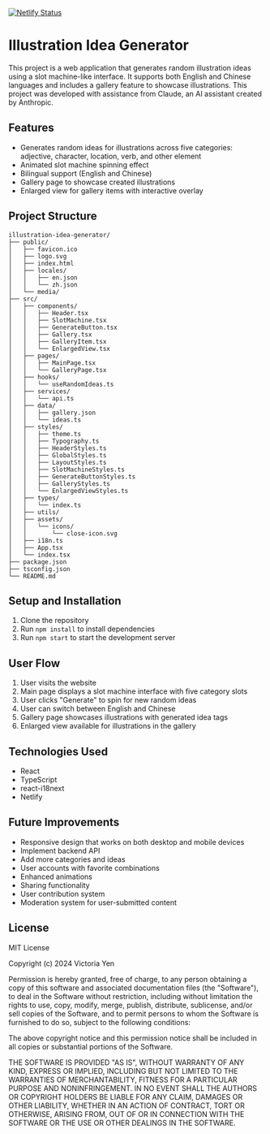 [![Netlify Status](https://api.netlify.com/api/v1/badges/96c6f571-15ef-4cca-9b4e-9ce54f755992/deploy-status)](https://app.netlify.com/sites/idea-generator-vy538/deploys)

# Illustration Idea Generator

This project is a web application that generates random illustration ideas using a slot machine-like interface. It supports both English and Chinese languages and includes a gallery feature to showcase illustrations. This project was developed with assistance from Claude, an AI assistant created by Anthropic.

## Features

- Generates random ideas for illustrations across five categories: adjective, character, location, verb, and other element
- Animated slot machine spinning effect
- Bilingual support (English and Chinese)
- Gallery page to showcase created illustrations
- Enlarged view for gallery items with interactive overlay

## Project Structure

```
illustration-idea-generator/
├── public/
│   ├── favicon.ico
│   ├── logo.svg
│   ├── index.html
│   ├── locales/
│   │   ├── en.json
│   │   └── zh.json
│   └── media/
├── src/
│   ├── components/
│   │   ├── Header.tsx
│   │   ├── SlotMachine.tsx
│   │   ├── GenerateButton.tsx
│   │   ├── Gallery.tsx
│   │   ├── GalleryItem.tsx
│   │   └── EnlargedView.tsx
│   ├── pages/
│   │   ├── MainPage.tsx
│   │   └── GalleryPage.tsx
│   ├── hooks/
│   │   └── useRandomIdeas.ts
│   ├── services/
│   │   └── api.ts
│   ├── data/
│   │   ├── gallery.json
│   │   └── ideas.ts
│   ├── styles/
│   │   ├── theme.ts
│   │   ├── Typography.ts
│   │   ├── HeaderStyles.ts
│   │   ├── GlobalStyles.ts
│   │   ├── LayoutStyles.ts
│   │   ├── SlotMachineStyles.ts
│   │   ├── GenerateButtonStyles.ts
│   │   ├── GalleryStyles.ts
│   │   └── EnlargedViewStyles.ts
│   ├── types/
│   │   └── index.ts
│   ├── utils/
│   ├── assets/
│   │   └── icons/
│   │       └── close-icon.svg
│   ├── i18n.ts
│   ├── App.tsx
│   └── index.tsx
├── package.json
├── tsconfig.json
└── README.md

```

## Setup and Installation

1. Clone the repository
2. Run `npm install` to install dependencies
3. Run `npm start` to start the development server

## User Flow

1. User visits the website
2. Main page displays a slot machine interface with five category slots
3. User clicks "Generate" to spin for new random ideas
4. User can switch between English and Chinese
5. Gallery page showcases illustrations with generated idea tags
6. Enlarged view available for illustrations in the gallery

## Technologies Used

- React
- TypeScript
- react-i18next
- Netlify

## Future Improvements

- Responsive design that works on both desktop and mobile devices
- Implement backend API
- Add more categories and ideas
- User accounts with favorite combinations
- Enhanced animations
- Sharing functionality
- User contribution system
- Moderation system for user-submitted content

## License

MIT License

Copyright (c) 2024 Victoria Yen

Permission is hereby granted, free of charge, to any person obtaining a copy
of this software and associated documentation files (the "Software"), to deal
in the Software without restriction, including without limitation the rights
to use, copy, modify, merge, publish, distribute, sublicense, and/or sell
copies of the Software, and to permit persons to whom the Software is
furnished to do so, subject to the following conditions:

The above copyright notice and this permission notice shall be included in all
copies or substantial portions of the Software.

THE SOFTWARE IS PROVIDED "AS IS", WITHOUT WARRANTY OF ANY KIND, EXPRESS OR
IMPLIED, INCLUDING BUT NOT LIMITED TO THE WARRANTIES OF MERCHANTABILITY,
FITNESS FOR A PARTICULAR PURPOSE AND NONINFRINGEMENT. IN NO EVENT SHALL THE
AUTHORS OR COPYRIGHT HOLDERS BE LIABLE FOR ANY CLAIM, DAMAGES OR OTHER
LIABILITY, WHETHER IN AN ACTION OF CONTRACT, TORT OR OTHERWISE, ARISING FROM,
OUT OF OR IN CONNECTION WITH THE SOFTWARE OR THE USE OR OTHER DEALINGS IN THE
SOFTWARE.
